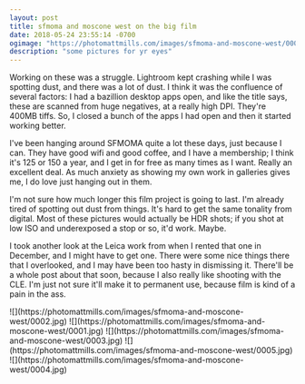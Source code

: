 ```yaml
---
layout: post
title: sfmoma and moscone west on the big film
date: 2018-05-24 23:55:14 -0700
ogimage: "https://photomattmills.com/images/sfmoma-and-moscone-west/0005.jpg"
description: "some pictures for yr eyes"
---
```


Working on these was a struggle. Lightroom kept crashing while I was spotting dust, and there was a lot of dust. I think it was the confluence of several factors: I had a bazillion desktop apps open, and like the title says, these are scanned from huge negatives, at a really high DPI. They're 400MB tiffs. So, I closed a bunch of the apps I had open and then it started working better.

I've been hanging around SFMOMA quite a lot these days, just because I can. They have good wifi and good coffee, and I have a membership; I think it's 125 or 150 a year, and I get in for free as many times as I want. Really an excellent deal. As much anxiety as showing my own work in galleries gives me, I do love just hanging out in them. 

I'm not sure how much longer this film project is going to last. I'm already tired of spotting out dust from things. It's hard to get the same tonality from digital. Most of these pictures would actually be HDR shots; if you shot at low ISO and underexposed a stop or so, it'd work. Maybe.

I took another look at the Leica work from when I rented that one in December, and I might have to get one. There were some nice things there that I overlooked, and I may have been too hasty in dismissing it. There'll be a whole post about that soon, because I also really like shooting with the CLE. I'm just not sure it'll make it to permanent use, because film is kind of a pain in the ass. 

<span style="display:block;" class="center">
![](https://photomattmills.com/images/sfmoma-and-moscone-west/0002.jpg)
<span class="caption"></span>
![](https://photomattmills.com/images/sfmoma-and-moscone-west/0001.jpg)
<span class="caption"></span>
![](https://photomattmills.com/images/sfmoma-and-moscone-west/0003.jpg)
<span class="caption"></span>
![](https://photomattmills.com/images/sfmoma-and-moscone-west/0005.jpg)
<span class="caption"></span>
![](https://photomattmills.com/images/sfmoma-and-moscone-west/0004.jpg)
<span class="caption"></span>
</span>
